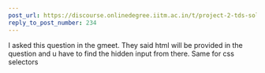 ```yaml
---
post_url: https://discourse.onlinedegree.iitm.ac.in/t/project-2-tds-solver-discussion-thread/169029/236
reply_to_post_number: 234
---
```

I asked this question in the gmeet. They said html will be provided in the question and u have to find the hidden input from there. Same for css selectors